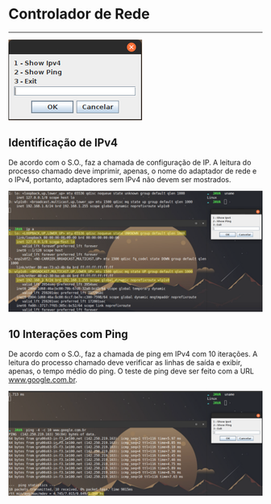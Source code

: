 # Controlador de Rede

****

<img src="./imgs/window - main.png">

## Identificação de IPv4
De acordo com o S.O., faz a chamada de configuração de IP.
A leitura do processo chamado deve imprimir, apenas, o nome do adaptador de rede e o IPv4, portanto, adaptadores sem IPv4 não devem ser mostrados.

<img src="./imgs/ip.png">

## 10 Interações com Ping
De acordo com o S.O., faz a chamada de ping em IPv4 com 10 iterações.
A leitura do processo chamado deve verificar as linhas de saída e exibir, apenas, o tempo médio do ping. O teste de ping deve ser feito com a URL www.google.com.br.


<img src="./imgs/ping.png">

